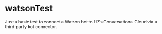 # watsonTest

Just a basic test to connect a Watson bot to LP's Conversational Cloud via a third-party bot connector.
